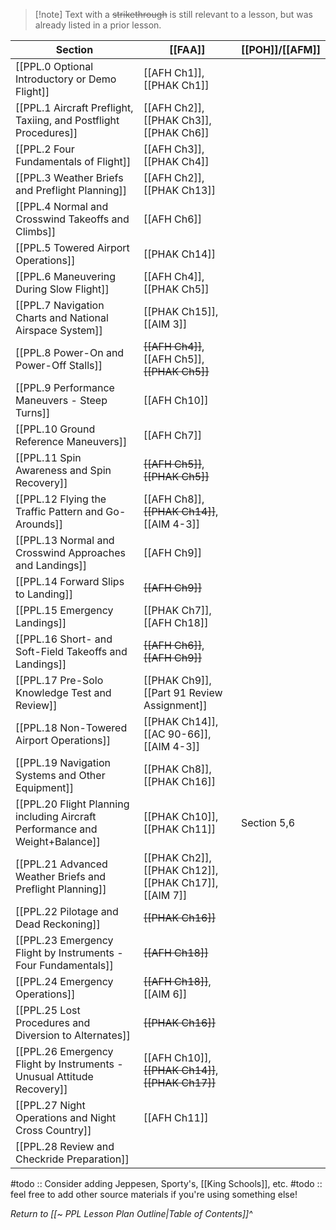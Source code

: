 > [!note] Text with a ~~strikethrough~~ is still relevant to a lesson, but was already listed in a prior lesson.

| Section                                                                                          | [[FAA]]                                               | [[POH]]/[[AFM]] |
| ------------------------------------------------------------------------------------------------ | ----------------------------------------------------- | --------------- |
| [[PPL.0 Optional Introductory or Demo Flight]]                                                   | [[AFH Ch1]], [[PHAK Ch1]]                             |                 |
| [[PPL.1 Aircraft Preflight, Taxiing, and Postflight Procedures]]                                 | [[AFH Ch2]], [[PHAK Ch3]], [[PHAK Ch6]]               |                 |
| [[PPL.2 Four Fundamentals of Flight]]                                                            | [[AFH Ch3]], [[PHAK Ch4]]                             |                 |
| [[PPL.3 Weather Briefs and Preflight Planning]]                                                  | [[AFH Ch2]], [[PHAK Ch13]]                            |                 |
| [[PPL.4 Normal and Crosswind Takeoffs and Climbs]]                                               | [[AFH Ch6]]                                           |                 |
| [[PPL.5 Towered Airport Operations]]                                                             | [[PHAK Ch14]]                                         |                 |
| [[PPL.6 Maneuvering During Slow Flight]]                                                         | [[AFH Ch4]], [[PHAK Ch5]]                             |                 |
| [[PPL.7 Navigation Charts and National Airspace System]]                                         | [[PHAK Ch15]], [[AIM 3]]                              |                 |
| [[PPL.8 Power-On and Power-Off Stalls]]                                                          | ~~[[AFH Ch4]]~~, [[AFH Ch5]], ~~[[PHAK Ch5]]~~        |                 |
| [[PPL.9 Performance Maneuvers - Steep Turns]]                                                    | [[AFH Ch10]]                                          |                 |
| [[PPL.10 Ground Reference Maneuvers]]                                                            | [[AFH Ch7]]                                           |                 |
| [[PPL.11 Spin Awareness and Spin Recovery]]                                                      | ~~[[AFH Ch5]]~~, ~~[[PHAK Ch5]]~~                     |                 |
| [[PPL.12 Flying the Traffic Pattern and Go-Arounds]]                                             | [[AFH Ch8]], ~~[[PHAK Ch14]]~~, [[AIM 4-3]]           |                 |
| [[PPL.13 Normal and Crosswind Approaches and Landings]]                                          | [[AFH Ch9]]                                           |                 |
| [[PPL.14 Forward Slips to Landing]]                                                              | ~~[[AFH Ch9]]~~                                       |                 |
| [[PPL.15 Emergency Landings]]                                                                    | [[PHAK Ch7]], [[AFH Ch18]]                            |                 |
| [[PPL.16 Short- and Soft-Field Takeoffs and Landings]]                                           | ~~[[AFH Ch6]]~~, ~~[[AFH Ch9]]~~                      |                 |
| [[PPL.17 Pre-Solo Knowledge Test and Review]]                                                    | [[PHAK Ch9]], [[Part 91 Review Assignment]]           |                 |
| [[PPL.18 Non-Towered Airport Operations]]                                                        | [[PHAK Ch14]], [[AC 90-66]], [[AIM 4-3]]              |                 |
| [[PPL.19 Navigation Systems and Other Equipment]]                                                | [[PHAK Ch8]], [[PHAK Ch16]]                           |                 |
| [[PPL.20 Flight Planning including Aircraft Performance and Weight+Balance]]                                     | [[PHAK Ch10]], [[PHAK Ch11]]                          | Section 5,6    |
| [[PPL.21 Advanced Weather Briefs and Preflight Planning]]                                        | [[PHAK Ch2]], [[PHAK Ch12]], [[PHAK Ch17]], [[AIM 7]] |                 |
| [[PPL.22 Pilotage and Dead Reckoning]]                                                           | ~~[[PHAK Ch16]]~~                                     |                 |
| [[PPL.23 Emergency Flight by Instruments - Four Fundamentals]]                      | ~~[[AFH Ch18]]~~                                      |                 |
| [[PPL.24 Emergency Operations]]                                                                  | ~~[[AFH Ch18]]~~, [[AIM 6]]                           |                 |
| [[PPL.25 Lost Procedures and Diversion to Alternates]]                                          | ~~[[PHAK Ch16]]~~                                     |                 |
| [[PPL.26 Emergency Flight by Instruments - Unusual Attitude Recovery]] | [[AFH Ch10]], ~~[[PHAK Ch14]]~~, ~~[[PHAK Ch17]]~~    |                 |
| [[PPL.27 Night Operations and Night Cross Country]]                                              | [[AFH Ch11]]                                          |                 |
| [[PPL.28 Review and Checkride Preparation]]                                                      |                                                       |                 |


#todo :: Consider adding Jeppesen, Sporty's, [[King Schools]], etc.
#todo :: feel free to add other source materials if you're using something else!

*Return to [[~ PPL Lesson Plan Outline|Table of Contents]]^*